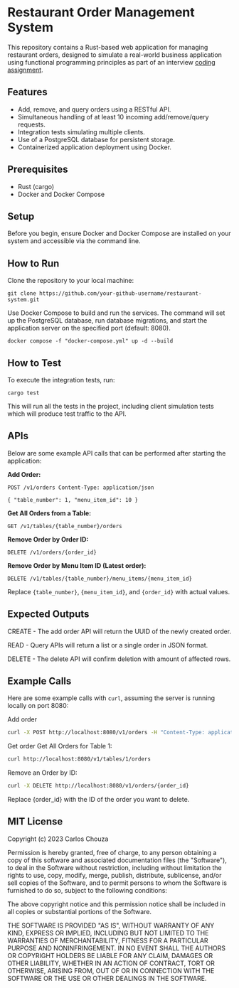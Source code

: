 # Restaurant Order Management System

This repository contains a Rust-based web application for managing restaurant orders, designed to simulate a real-world business application using functional programming principles as part of an interview [coding assignment](https://github.com/paidy/interview/blob/master/SimpleRestaurantApi.md).

## Features

- Add, remove, and query orders using a RESTful API.
- Simultaneous handling of at least 10 incoming add/remove/query requests.
- Integration tests simulating multiple clients.
- Use of a PostgreSQL database for persistent storage.
- Containerized application deployment using Docker.

## Prerequisites

- Rust (cargo)
- Docker and Docker Compose

## Setup

Before you begin, ensure Docker and Docker Compose are installed on your system and accessible via the command line.

## How to Run

Clone the repository to your local machine:

```
git clone https://github.com/your-github-username/restaurant-system.git
```

Use Docker Compose to build and run the services. The command will set up the PostgreSQL database, run database migrations, and start the application server on the specified port (default: 8080).
```
docker compose -f "docker-compose.yml" up -d --build
```

## How to Test

To execute the integration tests, run:
```
cargo test
```

This will run all the tests in the project, including client simulation tests which will produce test traffic to the API.

## APIs

Below are some example API calls that can be performed after starting the application:

**Add Order:**
```
POST /v1/orders Content-Type: application/json

{ "table_number": 1, "menu_item_id": 10 }
```

**Get All Orders from a Table:**
```
GET /v1/tables/{table_number}/orders
```

**Remove Order by Order ID:**
```
DELETE /v1/orders/{order_id}
```

**Remove Order by Menu Item ID (Latest order):**
```
DELETE /v1/tables/{table_number}/menu_items/{menu_item_id}
```

Replace `{table_number}`, `{menu_item_id}`, and `{order_id}` with actual values.

## Expected Outputs

CREATE - The add order API will return the UUID of the newly created order. 

READ - Query APIs will return a list or a single order in JSON format. 

DELETE - The delete API will confirm deletion with amount of affected rows.

## Example Calls

Here are some example calls with `curl`, assuming the server is running locally on port 8080:

Add order
```bash
curl -X POST http://localhost:8080/v1/orders -H "Content-Type: application/json" -d '{"table_number": 1, "menu_item_id": 5}'
```

Get order
Get All Orders for Table 1:
```bash
curl http://localhost:8080/v1/tables/1/orders
```

Remove an Order by ID:
```bash
curl -X DELETE http://localhost:8080/v1/orders/{order_id}
```
Replace {order_id} with the ID of the order you want to delete.

## MIT License

Copyright (c) 2023 Carlos Chouza

Permission is hereby granted, free of charge, to any person obtaining a copy
of this software and associated documentation files (the "Software"), to deal
in the Software without restriction, including without limitation the rights
to use, copy, modify, merge, publish, distribute, sublicense, and/or sell
copies of the Software, and to permit persons to whom the Software is
furnished to do so, subject to the following conditions:

The above copyright notice and this permission notice shall be included in all
copies or substantial portions of the Software.

THE SOFTWARE IS PROVIDED "AS IS", WITHOUT WARRANTY OF ANY KIND, EXPRESS OR
IMPLIED, INCLUDING BUT NOT LIMITED TO THE WARRANTIES OF MERCHANTABILITY,
FITNESS FOR A PARTICULAR PURPOSE AND NONINFRINGEMENT. IN NO EVENT SHALL THE
AUTHORS OR COPYRIGHT HOLDERS BE LIABLE FOR ANY CLAIM, DAMAGES OR OTHER
LIABILITY, WHETHER IN AN ACTION OF CONTRACT, TORT OR OTHERWISE, ARISING FROM,
OUT OF OR IN CONNECTION WITH THE SOFTWARE OR THE USE OR OTHER DEALINGS IN THE
SOFTWARE.


